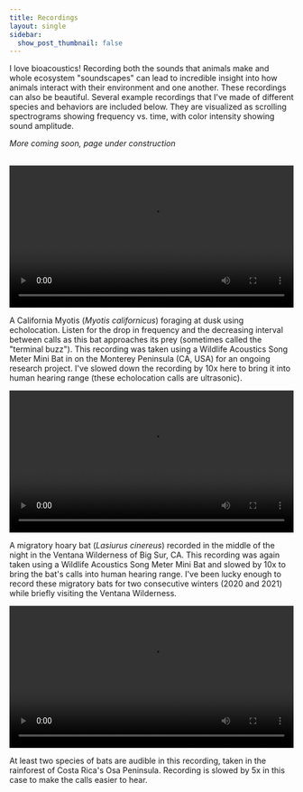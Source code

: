 ```yaml
---
title: Recordings
layout: single
sidebar: 
  show_post_thumbnail: false
---
```

I love bioacoustics! Recording both the sounds that animals make and whole ecosystem "soundscapes" can lead to incredible insight into how animals interact with their environment and one another. These recordings can also be beautiful. Several example recordings that I've made of different species and behaviors are included below. They are visualized as scrolling spectrograms showing frequency vs. time, with color intensity showing sound amplitude.

*More coming soon, page under construction*<br/><br/>

<video width="100%" controls>
  <source src="../vid/pg_prey_0.1x_hpf.mp4" type="video/mp4">
</video>

A California Myotis (*Myotis californicus*) foraging at dusk using echolocation. Listen for the drop in frequency and the decreasing interval between calls as this bat approaches its prey (sometimes called the "terminal buzz"). This recording was taken using a Wildlife Acoustics Song Meter Mini Bat in on the Monterey Peninsula (CA, USA) for an ongoing research project. I've slowed down the recording by 10x here to bring it into human hearing range (these echolocation calls are ultrasonic).

<video width="100%" controls>
  <source src="../vid/hoary_ventana_0.1x_hpf.mp4" type="video/mp4">
</video>

A migratory hoary bat (*Lasiurus cinereus*) recorded in the middle of the night in the Ventana Wilderness of Big Sur, CA. This recording was again taken using a Wildlife Acoustics Song Meter Mini Bat and slowed by 10x to bring the bat's calls into human hearing range. I've been lucky enough to record these migratory bats for two consecutive winters (2020 and 2021) while briefly visiting the Ventana Wilderness.

<video width="100%" controls>
  <source src="../vid/osa_multi_0.2x_hpf.mp4" type="video/mp4">
</video>

At least two species of bats are audible in this recording, taken in the rainforest of Costa Rica's Osa Peninsula. Recording is slowed by 5x in this case to make the calls easier to hear.
